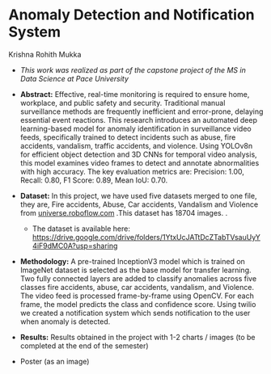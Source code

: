 # Anomaly Detection and Notification System

Krishna Rohith Mukka

* *This work was realized as part of the capstone project of the MS in Data Science at Pace University*
* **Abstract:** Effective, real-time monitoring is required to ensure home, workplace, and public safety and security. Traditional manual surveillance methods are frequently inefficient and error-prone, delaying essential event reactions. This research introduces an automated deep learning-based model for anomaly identification in surveillance video feeds, specifically trained to detect incidents such as abuse, fire accidents, vandalism, traffic accidents, and violence. Using YOLOv8n for efficient object detection and 3D CNNs for temporal video analysis, this model examines video frames to detect and annotate abnormalities with high accuracy. The key evaluation metrics are: Precision: 1.00, Recall: 0.80, F1 Score: 0.89, Mean IoU: 0.70.


* **Dataset:** In this project, we have used five datasets merged to one file, they are, Fire accidents, Abuse, Car accidents, Vandalism and Violence from [universe.roboflow.com](url) .This dataset has 18704 images.
.
  * The dataset is available here: https://drive.google.com/drive/folders/1YtxUcJATtDcZTabTVsauUyY4iF9dMC0A?usp=sharing
* **Methodology:**  A pre-trained InceptionV3 model which is trained on ImageNet dataset is selected as the base model for transfer learning. Two fully connected layers are added to classify anomalies across five classes fire accidents, abuse, car accidents, vandalism, and Violence. The video feed is processed frame-by-frame using OpenCV. For each frame, the model predicts the class and confidence score. Using twilio we created a notification system which sends notification to the user when anomaly is detected.

* **Results:** Results obtained in the project with 1-2 charts / images (to be completed at the end of the semester)
* Poster (as an image)
